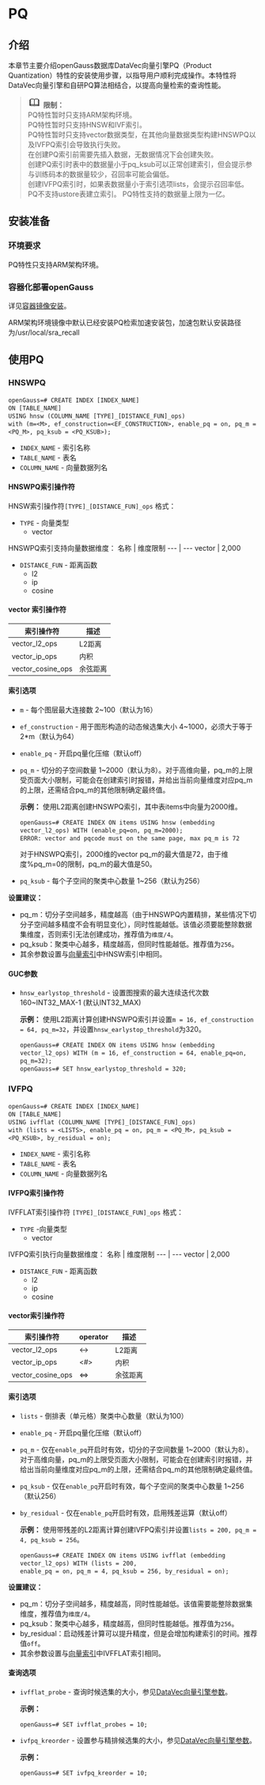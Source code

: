 # PQ

## 介绍

本章节主要介绍openGauss数据库DataVec向量引擎PQ（Product Quantization）特性的安装使用步骤，以指导用户顺利完成操作。本特性将DataVec向量引擎和自研PQ算法相结合，以提高向量检索的查询性能。

>![](../../../../zh/docs/BriefTutorial/public_sys-resources/icon-note.png) **限制：<br>**
>PQ特性暂时只支持ARM架构环境。<br>
>PQ特性暂时只支持HNSW和IVF索引。<br>
>PQ特性暂时只支持vector数据类型，在其他向量数据类型构建HNSWPQ以及IVFPQ索引会导致执行失败。<br>
>在创建PQ索引前需要先插入数据，无数据情况下会创建失败。<br>
>创建PQ索引时表中的数据量小于pq_ksub可以正常创建索引，但会提示参与训练码本的数据量较少，召回率可能会偏低。<br>
>创建IVFPQ索引时，如果表数据量小于索引选项lists，会提示召回率低。<br>
>PQ不支持ustore表建立索引。
>PQ特性支持的数据量上限为一亿。
## 安装准备

### 环境要求
PQ特性只支持ARM架构环境。

### 容器化部署openGauss
详见[容器镜像安装](../InstallationGuide/容器镜像安装.md)。

ARM架构环境镜像中默认已经安装PQ检索加速安装包，加速包默认安装路径为/usr/local/sra_recall

## 使用PQ

### HNSWPQ
```
openGauss=# CREATE INDEX [INDEX_NAME] 
ON [TABLE_NAME] 
USING hnsw (COLUMN_NAME [TYPE]_[DISTANCE_FUN]_ops) 
with (m=<M>, ef_construction=<EF_CONSTRUCTION>, enable_pq = on, pq_m = <PQ_M>, pq_ksub = <PQ_KSUB>);
```

- `INDEX_NAME` - 索引名称
- `TABLE_NAME` - 表名
- `COLUMN_NAME` - 向量数据列名

#### HNSWPQ索引操作符

HNSW索引操作符`[TYPE]_[DISTANCE_FUN]_ops` 格式：

- `TYPE` - 向量类型
    - vector

HNSWPQ索引支持向量数据维度：
名称 | 维度限制 
--- | --- 
vector | 2,000

- `DISTANCE_FUN` - 距离函数
    - l2
    - ip
    - cosine

#### vector 索引操作符
索引操作符 | 描述 
--- | --- 
vector_l2_ops | L2距离
vector_ip_ops | 内积
vector_cosine_ops | 余弦距离

#### 索引选项
-   `m` - 每个图层最大连接数 2~100（默认为16）
-   `ef_construction` - 用于图形构造的动态候选集大小 4~1000，必须大于等于2*m（默认为64）
-   `enable_pq` - 开启pq量化压缩（默认off）
-   `pq_m` - 切分的子空间数量 1~2000（默认为8）。对于高维向量，pq_m的上限受页面大小限制，可能会在创建索引时报错，并给出当前向量维度对应pq_m的上限，还需结合pq_m的其他限制确定最终值。

	**示例：** 使用L2距离创建HNSWPQ索引，其中表items中向量为2000维。
	```
	openGauss=# CREATE INDEX ON items USING hnsw (embedding 	vector_l2_ops) WITH (enable_pq=on, pq_m=2000);
	ERROR: vector and pqcode must on the same page, max pq_m is 72
	```
     对于HNSWPQ索引，2000维的vector pq_m的最大值是72，由于维度%pq_m=0的限制，pq_m的最大值是50。
-   `pq_ksub` - 每个子空间的聚类中心数量 1~256（默认为256） <br>

**设置建议：**

- pq_m：切分子空间越多，精度越高（由于HNSWPQ内置精排，某些情况下切分子空间越多精度不会有明显变化），同时性能越低。该值必须要能整除数据集维度，否则索引无法创建成功，推荐值为`维度/4`。
- pq_ksub：聚类中心越多，精度越高，但同时性能越低。推荐值为`256`。
- 其余参数设置与[向量索引](../SQLReference/向量索引.md)中HNSW索引中相同。

#### GUC参数
-   `hnsw_earlystop_threshold` - 设置图搜索的最大连续迭代次数 160~INT32_MAX-1 (默认INT32_MAX)

	**示例：** 使用L2距离计算创建HNSWPQ索引并设置`m = 16, ef_construction = 64, pq_m=32`，并设置`hnsw_earlystop_threshold`为320。

	```
	openGauss=# CREATE INDEX ON items USING hnsw (embedding vector_l2_ops) WITH (m = 16, ef_construction = 64, enable_pq=on, 		pq_m=32);
	openGauss=# SET hnsw_earlystop_threshold = 320;
	```

### IVFPQ

```
openGauss=# CREATE INDEX [INDEX_NAME]
ON [TABLE_NAME]
USING ivfflat (COLUMN_NAME [TYPE]_[DISTANCE_FUN]_ops)
with (lists = <LISTS>, enable_pq = on, pq_m = <PQ_M>, pq_ksub = <PQ_KSUB>, by_residual = on);
```

- `INDEX_NAME` - 索引名称
- `TABLE_NAME` - 表名
- `COLUMN_NAME` - 向量数据列名

#### IVFPQ索引操作符

IVFFLAT索引操作符 `[TYPE]_[DISTANCE_FUN]_ops` 格式：

- `TYPE` -向量类型
  - vector

IVFPQ索引执行向量数据维度：
名称 | 维度限制 
--- | --- 
 vector | 2,000 

- `DISTANCE_FUN` - 距离函数
	 - l2
	 - ip
	 - cosine
#### vector索引操作符
索引操作符 | operator | 描述
--- | --- | ---
vector_l2_ops | <->|L2距离
vector_ip_ops | <#>|内积
vector_cosine_ops|<=>|余弦距离

#### 索引选项

- `lists` - 倒排表（单元格）聚类中心数量（默认为100）
- `enable_pq` - 开启pq量化压缩（默认off）
- `pq_m` - 仅在`enable_pq`开启时有效，切分的子空间数量 1~2000（默认为8）。对于高维向量，pq_m的上限受页面大小限制，可能会在创建索引时报错，并给出当前向量维度对应pq_m的上限，还需结合pq_m的其他限制确定最终值。
- `pq_ksub`  - 仅在`enable_pq`开启时有效，每个子空间的聚类中心数量 1~256 （默认256）
- `by_residual` - 仅在`enable_pq`开启时有效，启用残差运算（默认off）

	**示例：** 使用带残差的L2距离计算创建IVFPQ索引并设置`lists = 200, pq_m = 4, pq_ksub = 256`。
	
	```
	openGauss=# CREATE INDEX ON items USING ivfflat (embedding 	vector_l2_ops) WITH (lists = 200,
	enable_pq = on, pq_m = 4, pq_ksub = 256, by_residual = on);
	```

**设置建议：**

- pq_m：切分子空间越多，精度越高，同时性能越低。该值需要能整除数据集维度，推荐值为`维度/4`。
- pq_ksub：聚类中心越多，精度越高，但同时性能越低。推荐值为`256`。
- by_residual：启动残差计算可以提升精度，但是会增加构建索引的时间。推荐值`off`。
- 其余参数设置与[向量索引](../SQLReference/向量索引.md)中IVFFLAT索引相同。

#### 查询选项

- `ivfflat_probe` - 查询时候选集的大小，参见[DataVec向量引擎参数](../DatabaseReference/DataVec向量引擎参数.md)。

	**示例：**

	```
	openGauss=# SET ivfflat_probes = 10;
	```

- `ivfpq_kreorder` - 设置参与精排候选集的大小，参见[DataVec向量引擎参数](../DatabaseReference/DataVec向量引擎参数.md)。

	**示例：**

	```
	openGauss=# SET ivfpq_kreorder = 10;
	```

